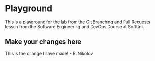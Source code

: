 # Playground
This is a playground for the lab from the Git Branching and Pull Requests lesson from the Software Engineering and DevOps Course at SoftUni.

## Make your changes here
This is the change I have made! - R. Nikolov


